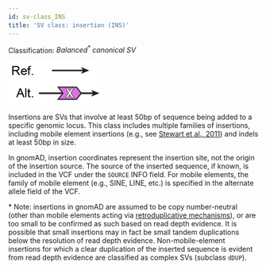 ```yaml
---
id: sv-class_INS
title: 'SV class: insertion (INS)'
---
```


Classification: _Balanced<sup>*</sup> canonical SV_

![Insertion (INS)](gnomAD_browser.SV_schematics_INS.png)

Insertions are SVs that involve at least 50bp of sequence being added to a specific genomic locus. This class includes multiple families of insertions, including mobile element insertions (e.g., see [Stewart et al., 2011](https://journals.plos.org/plosgenetics/article?id=10.1371/journal.pgen.1002236)) and indels at least 50bp in size.

In gnomAD, insertion coordinates represent the insertion site, not the origin of the insertion source. The source of the inserted sequence, if known, is included in the VCF under the `SOURCE` INFO field. For mobile elements, the family of mobile element (e.g., SINE, LINE, etc.) is specified in the alternate allele field of the VCF.

\* Note: insertions in gnomAD are assumed to be copy number-neutral (other than mobile elements acting via [retroduplicative mechanisms](https://www.ncbi.nlm.nih.gov/pubmed/24026178)), or are too small to be confirmed as such based on read depth evidence. It is possible that small insertions may in fact be small tandem duplications below the resolution of read depth evidence. Non-mobile-element insertions for which a clear duplication of the inserted sequence is evident from read depth evidence are classified as complex SVs (subclass `dDUP`).
